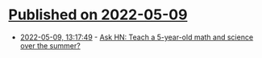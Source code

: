 # [Published on 2022-05-09](index.md)

* [2022-05-09, 13:17:49](https://news.ycombinator.com/item?id=31313644) - [Ask HN: Teach a 5-year-old math and science over the summer?](https://news.ycombinator.com/item?id=31313644)
